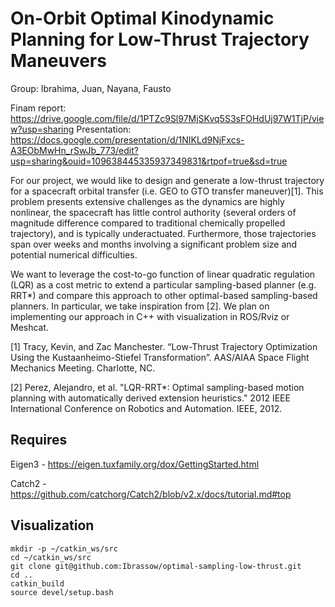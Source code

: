 # On-Orbit Optimal Kinodynamic Planning for Low-Thrust Trajectory Maneuvers

Group: Ibrahima, Juan, Nayana, Fausto

Finam report: https://drive.google.com/file/d/1PTZc9Sl97MjSKvq5S3sFOHdUj97W1TjP/view?usp=sharing 
Presentation: https://docs.google.com/presentation/d/1NIKLd9NjFxcs-A3EObMwHn_rSwJb_773/edit?usp=sharing&ouid=109638445335937349831&rtpof=true&sd=true 

For our project, we would like to design and generate a low-thrust trajectory for a spacecraft orbital transfer (i.e. GEO to GTO transfer maneuver)[1]. This problem presents extensive challenges as the dynamics are highly nonlinear, the spacecraft has little control authority (several orders of magnitude difference compared to traditional chemically propelled trajectory), and is typically underactuated. Furthermore, those trajectories span over weeks and months involving a significant problem size and potential numerical difficulties.

We want to leverage the cost-to-go function of linear quadratic regulation (LQR) as a cost metric to extend a particular sampling-based planner (e.g. RRT*) and compare this approach to other optimal-based sampling-based planners. In particular, we take inspiration from [2]. We plan on implementing our approach in C++ with visualization in ROS/Rviz or Meshcat.  

[1] Tracy, Kevin, and Zac Manchester. “Low-Thrust Trajectory Optimization Using the Kustaanheimo-Stiefel Transformation”. AAS/AIAA Space Flight Mechanics Meeting. Charlotte, NC.

[2] Perez, Alejandro, et al. "LQR-RRT*: Optimal sampling-based motion planning with automatically derived extension heuristics." 2012 IEEE International Conference on Robotics and Automation. IEEE, 2012.

## Requires 

Eigen3 - https://eigen.tuxfamily.org/dox/GettingStarted.html

Catch2 - https://github.com/catchorg/Catch2/blob/v2.x/docs/tutorial.md#top 

## Visualization 

```
mkdir -p ~/catkin_ws/src
cd ~/catkin_ws/src
git clone git@github.com:Ibrassow/optimal-sampling-low-thrust.git
cd ..
catkin_build
source devel/setup.bash
```




